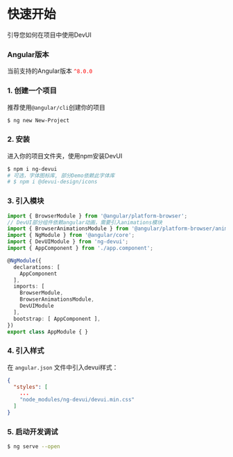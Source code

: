 # 快速开始

引导您如何在项目中使用DevUI

### Angular版本

当前支持的Angular版本 <font color=red>`^8.0.0`</font>

### 1. 创建一个项目

推荐使用`@angular/cli`创建你的项目

```bash
$ ng new New-Project
```

### 2. 安装

进入你的项目文件夹，使用npm安装DevUI

```bash
$ npm i ng-devui
# 可选，字体图标库, 部分Demo依赖此字体库
# $ npm i @devui-design/icons
```

### 3. 引入模块

```typescript
import { BrowserModule } from '@angular/platform-browser';
// DevUI部分组件依赖angular动画，需要引入animations模块
import { BrowserAnimationsModule } from '@angular/platform-browser/animations';
import { NgModule } from '@angular/core';
import { DevUIModule } from 'ng-devui';
import { AppComponent } from './app.component';

@NgModule({
  declarations: [
    AppComponent
  ],
  imports: [
    BrowserModule,
    BrowserAnimationsModule,
    DevUIModule
  ],
  bootstrap: [ AppComponent ],
})
export class AppModule { }

```

### 4. 引入样式

在 `angular.json` 文件中引入devui样式：

```json
{
  "styles": [
    ...
    "node_modules/ng-devui/devui.min.css"
  ]
}
```

### 5. 启动开发调试

```bash
$ ng serve --open
```
